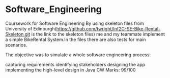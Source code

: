 # Software_Engineering
Coursework for Software Engineering
By using skeleton files from University of Edinburgh(https://github.com/twright/Inf2C-SE-Bike-Rental-Skeleton.git is the link to the skeleton files) me and my teammate implement a simple BikeRental System.In the files there are also tests for main scenarios.

The objective was to simulate a whole software engineering process:

capturing requirements
identifying stakeholders
designing the app
implementing the high-level design in Java
CW Marks: 99/100
